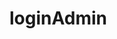 <!--aska\                   semogayanggggggggggggggggggggggggggggggg
saskasiaksiaskasikasikasiaiskasikas-->
# loginAdmin
